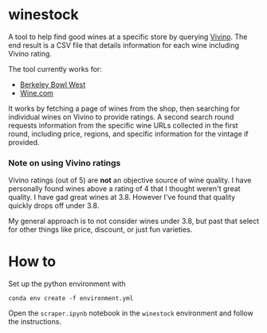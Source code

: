 # winestock

A tool to help find good wines at a specific store by querying [Vivino](https://www.vivino.com). The end result is a CSV file that details information for each wine including Vivino rating.

The tool currently works for:
- [Berkeley Bowl West](https://shop.heinzcatering.berkeleybowl.com/department/beer_wine)
- [Wine.com](https://www.wine.com/)

It works by fetching a page of wines from the shop, then searching for individual wines on Vivino to provide ratings. A second search round requests information from the specific wine URLs collected in the first round, including price, regions, and specific information for the vintage if provided.

### Note on using Vivino ratings

Vivino ratings (out of 5) are **not** an objective source of wine quality. I have personally found wines above a rating of 4 that I thought weren't great quality. I have gad great wines at 3.8. However I've found that quality quickly drops off under 3.8.

My general approach is to not consider wines under 3.8, but past that select for other things like price, discount, or just fun varieties.

# How to

Set up the python environment with

    conda env create -f environment.yml

Open the ```scraper.ipynb``` notebook in the ```winestock``` environment and follow the instructions.
